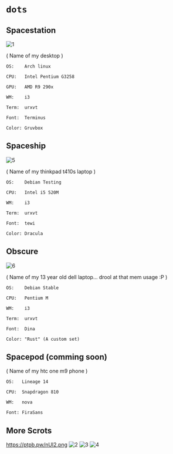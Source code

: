 # `dots`



## Spacestation  

![1](https://ptpb.pw/mnSV.png)

( Name of my desktop )  

`OS:    Arch linux`  

`CPU:   Intel Pentium G3258`  

`GPU:   AMD R9 290x`  

`WM:    i3`  

`Term:  urxvt`  

`Font:  Terminus`  

`Color: Gruvbox`  


## Spaceship

![5](https://ptpb.pw/DYUW.png)

( Name of my thinkpad t410s laptop )  

`OS:    Debian Testing`  

`CPU:   Intel i5 520M`  

`WM:    i3`  

`Term:  urxvt`  

`Font:  tewi`  

`Color: Dracula`  


## Obscure

![6](https://ptpb.pw/nUI2.png)

( Name of my 13 year old dell laptop... drool at that mem usage :P )  

`OS:    Debian Stable`  

`CPU:   Pentium M`  

`WM:    i3`  

`Term:  urxvt`  

`Font:  Dina`  

`Color: "Rust" (A custom set)`  


## Spacepod (comming soon)  
( Name of my htc one m9 phone )  

`OS:   Lineage 14`  

`CPU:  Snapdragon 810`  

`WM:   nova`  

`Font: FiraSans`  

## More Scrots
https://ptpb.pw/nUI2.png
![2](https://ptpb.pw/8MXN.png)
![3](https://ptpb.pw/Isfw.png)
![4](https://ptpb.pw/freh.png)

